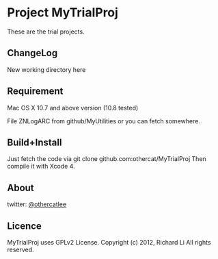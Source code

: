 # Project MyTrialProj

These are the trial projects.

## ChangeLog

New working directory here

## Requirement

Mac OS X 10.7 and above version (10.8 tested)

File ZNLogARC from github/MyUtilities or you can fetch somewhere.

## Build+Install

Just fetch the code via git clone github.com:othercat/MyTrialProj
Then compile it with Xcode 4.

## About

twitter: [@othercatlee](twitter.com/#!/othercatlee)

## Licence

   MyTrialProj uses GPLv2 License. 
   Copyright (c) 2012, Richard Li
   All rights reserved.
